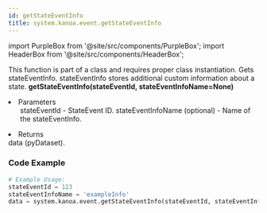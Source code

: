 ```yaml
---
id: getStateEventInfo
title: system.kanoa.event.getStateEventInfo
---
```


import PurpleBox from '@site/src/components/PurpleBox';
import HeaderBox from '@site/src/components/HeaderBox';

<PurpleBox>This function is part of a class and requires proper class instantiation.</PurpleBox>
<HeaderBox header="Description">
    Gets stateEventInfo. stateEventInfo stores additional custom information about a state.
</HeaderBox>
<HeaderBox header="Syntax">
    <b>getStateEventInfo(stateEventId, stateEventInfoName=None)</b>
    <li>Parameters <br />
        <ul>
            stateEventId - StateEvent ID.
            stateEventInfoName (optional) - Name of the stateEventInfo.
        </ul>
    </li>
    <li>Returns <br />
        data (pyDataset).
    </li>
</HeaderBox>

### Code Example

```python
# Example Usage:
stateEventId = 123
stateEventInfoName = 'exampleInfo'
data = system.kanoa.event.getStateEventInfo(stateEventId, stateEventInfoName)

